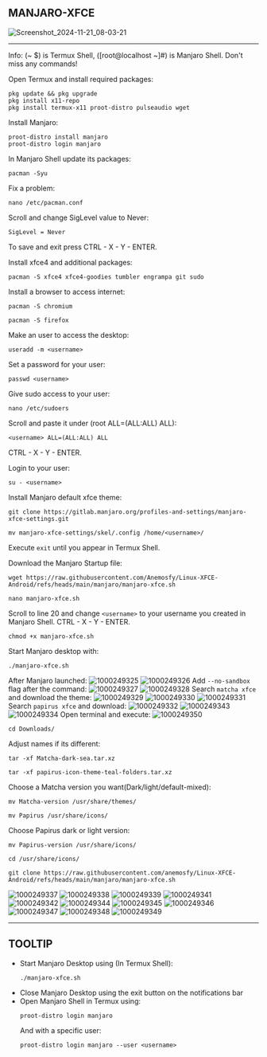 ## MANJARO-XFCE
![Screenshot_2024-11-21_08-03-21](https://github.com/user-attachments/assets/762326c2-71d5-4dd9-9a12-a056a02fcd66)

---
Info: (~ $) is Termux Shell, ([root@localhost ~]#) is Manjaro Shell. Don't miss any commands!

Open Termux and install required packages:
```
pkg update && pkg upgrade
pkg install x11-repo
pkg install termux-x11 proot-distro pulseaudio wget
```
Install Manjaro:
```
proot-distro install manjaro
proot-distro login manjaro
```
In Manjaro Shell update its packages:
```
pacman -Syu
```
Fix a problem:
```
nano /etc/pacman.conf
```
Scroll and change SigLevel value to Never:
```
SigLevel = Never
```
To save and exit press CTRL - X - Y - ENTER.

Install xfce4 and additional packages:
```
pacman -S xfce4 xfce4-goodies tumbler engrampa git sudo
```
Install a browser to access internet:
```
pacman -S chromium
```
```
pacman -S firefox
```
Make an user to access the desktop:
```
useradd -m <username>
```
Set a password for your user:
```
passwd <username>
```
Give sudo access to your user:
```
nano /etc/sudoers
```
Scroll and paste it under (root ALL=(ALL:ALL) ALL):
```
<username> ALL=(ALL:ALL) ALL
```
CTRL - X - Y - ENTER.

Login to your user:
```
su - <username>
```
Install Manjaro default xfce theme:
```
git clone https://gitlab.manjaro.org/profiles-and-settings/manjaro-xfce-settings.git
```
```
mv manjaro-xfce-settings/skel/.config /home/<username>/
```
Execute ```exit``` until you appear in Termux Shell.

Download the Manjaro Startup file:
```
wget https://raw.githubusercontent.com/Anemosfy/Linux-XFCE-Android/refs/heads/main/manjaro/manjaro-xfce.sh
```
```
nano manjaro-xfce.sh
```
Scroll to line 20 and change ```<username>``` to your username you created in Manjaro Shell. CTRL - X - Y - ENTER.
```
chmod +x manjaro-xfce.sh
```
Start Manjaro desktop with: 
```
./manjaro-xfce.sh
```
After Manjaro launched:
![1000249325](https://github.com/user-attachments/assets/58095ee5-bf86-4fe7-97fc-d47a2b40408f)
![1000249326](https://github.com/user-attachments/assets/5f11c07c-7053-48a4-8d61-9ab5c10b3c3f)
Add ```--no-sandbox``` flag after the command:
![1000249327](https://github.com/user-attachments/assets/c362378c-75a9-43c4-ae00-4038804fbca6)
![1000249328](https://github.com/user-attachments/assets/6b1f4434-f6ca-40c2-9afd-e6ed9ec8967f)
Search ```matcha xfce``` and download the theme:
![1000249329](https://github.com/user-attachments/assets/4534aaf1-b3d7-4d0b-966c-c46a93756942)
![1000249330](https://github.com/user-attachments/assets/7d44dc38-3706-483e-9835-4dc88e31fc3a)
![1000249331](https://github.com/user-attachments/assets/c2574ec1-cd1f-45d2-9058-7b11dfb81b75)
Search ```papirus xfce``` and download:
![1000249332](https://github.com/user-attachments/assets/b5f8b34d-c933-412e-b0fc-0e7b663211e8)
![1000249343](https://github.com/user-attachments/assets/0737d137-0ea1-4081-a81e-637112ad4f72)
![1000249334](https://github.com/user-attachments/assets/9b602c45-d749-4792-9c68-802b2820e045)
Open terminal and execute:
![1000249350](https://github.com/user-attachments/assets/daa66ce6-433a-40a1-8672-d66228dc4cd7)
```
cd Downloads/
```
Adjust names if its different:
```
tar -xf Matcha-dark-sea.tar.xz
```
```
tar -xf papirus-icon-theme-teal-folders.tar.xz
```
Choose a Matcha version you want(Dark/light/default-mixed):
```
mv Matcha-version /usr/share/themes/
```
```
mv Papirus /usr/share/icons/
```
Choose Papirus dark or light version:
```
mv Papirus-version /usr/share/icons/
```
```
cd /usr/share/icons/
```
```
git clone https://raw.githubusercontent.com/anemosfy/Linux-XFCE-Android/refs/heads/main/manjaro/manjaro-xfce.sh
```
![1000249337](https://github.com/user-attachments/assets/ee7faf76-3c0a-47a1-8b4e-6e6d6ff39c26)
![1000249338](https://github.com/user-attachments/assets/103188d3-9c2f-4173-b39b-f27c7a1a20b5)
![1000249339](https://github.com/user-attachments/assets/d0345187-b5e6-4d98-9a2d-b33d71ad37d8)
![1000249341](https://github.com/user-attachments/assets/51099b77-2aa4-4cb1-8b0a-ebabbc83de80)
![1000249342](https://github.com/user-attachments/assets/2e9fd421-0df3-4108-97eb-f85b5d7c3031)
![1000249344](https://github.com/user-attachments/assets/ed371815-f08f-4899-a456-5de1051a417b)
![1000249345](https://github.com/user-attachments/assets/c494bb71-1d8c-4516-aa4c-8c17c34b32df)
![1000249346](https://github.com/user-attachments/assets/de23b103-b803-4e34-83c3-ed9a5d6e96ba)
![1000249347](https://github.com/user-attachments/assets/f4362cf1-b8b4-48e8-bd39-8744faf38e1b)
![1000249348](https://github.com/user-attachments/assets/97284495-41c5-4e58-ae75-791baf127b34)
![1000249349](https://github.com/user-attachments/assets/f6182238-9552-48b9-9f14-25b9bb7a0e49)

---
## TOOLTIP
* Start Manjaro Desktop using (In Termux Shell):
  ```
  ./manjaro-xfce.sh
  ```
* Close Manjaro Desktop using the exit button on the notifications bar
* Open Manjaro Shell in Termux using:
  ```
  proot-distro login manjaro
  ```
  And with a specific user:
  ```
  proot-distro login manjaro --user <username>
  ```
